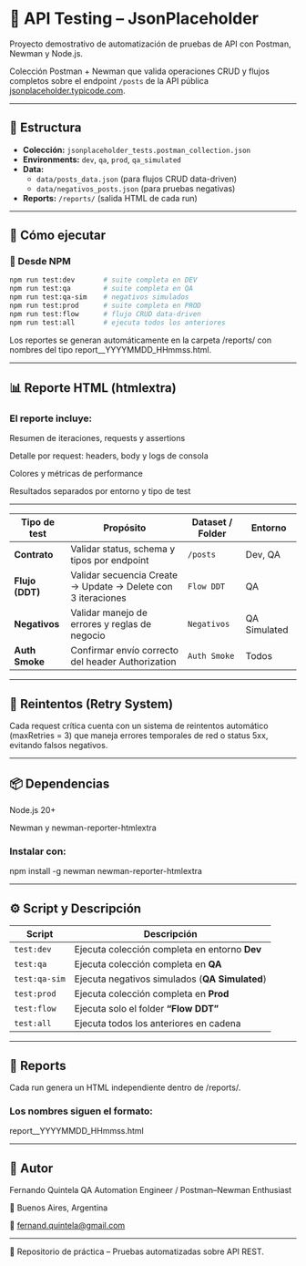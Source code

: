 # 🧪 API Testing – JsonPlaceholder
Proyecto demostrativo de automatización de pruebas de API con Postman, Newman y Node.js.


Colección Postman + Newman que valida operaciones CRUD y flujos completos sobre el endpoint `/posts` de la API pública [jsonplaceholder.typicode.com](https://jsonplaceholder.typicode.com).

---

## 📂 Estructura

- **Colección:** `jsonplaceholder_tests.postman_collection.json`
- **Environments:** `dev`, `qa`, `prod`, `qa_simulated`
- **Data:**  
  - `data/posts_data.json` (para flujos CRUD data-driven)  
  - `data/negativos_posts.json` (para pruebas negativas)
- **Reports:** `/reports/` (salida HTML de cada run)

---

## 🚀 Cómo ejecutar

### 🔹 Desde NPM

```bash
npm run test:dev       # suite completa en DEV
npm run test:qa        # suite completa en QA
npm run test:qa-sim    # negativos simulados
npm run test:prod      # suite completa en PROD
npm run test:flow      # flujo CRUD data-driven
npm run test:all       # ejecuta todos los anteriores

```

Los reportes se generan automáticamente en la carpeta /reports/
con nombres del tipo report_<entorno>_YYYYMMDD_HHmmss.html.

---

## 📊 Reporte HTML (htmlextra)

### El reporte incluye:


Resumen de iteraciones, requests y assertions

Detalle por request: headers, body y logs de consola

Colores y métricas de performance

Resultados separados por entorno y tipo de test

---

| Tipo de test    | Propósito                                                    | Dataset / Folder | Entorno      |
| --------------- | ------------------------------------------------------------ | ---------------- | ------------ |
| **Contrato**    | Validar status, schema y tipos por endpoint                  | `/posts`         | Dev, QA      |
| **Flujo (DDT)** | Validar secuencia Create → Update → Delete con 3 iteraciones | `Flow DDT`       | QA           |
| **Negativos**   | Validar manejo de errores y reglas de negocio                | `Negativos`      | QA Simulated |
| **Auth Smoke**  | Confirmar envío correcto del header Authorization            | `Auth Smoke`     | Todos        |

---

## 🧰 Reintentos (Retry System)

Cada request crítica cuenta con un sistema de reintentos automático (maxRetries = 3) que maneja errores temporales de red o status 5xx, evitando falsos negativos.

---

## 📦 Dependencias


Node.js 20+

Newman y newman-reporter-htmlextra

### Instalar con:

npm install -g newman newman-reporter-htmlextra

---

## ⚙️ Script y Descripción


| Script       | Descripción                                         |
|--------------|-----------------------------------------------------|
| `test:dev`   | Ejecuta colección completa en entorno **Dev**       |
| `test:qa`    | Ejecuta colección completa en **QA**                |
| `test:qa-sim`| Ejecuta negativos simulados (**QA Simulated**)      |
| `test:prod`  | Ejecuta colección completa en **Prod**              |
| `test:flow`  | Ejecuta solo el folder **“Flow DDT”**               |
| `test:all`   | Ejecuta todos los anteriores en cadena              |

---

## 📁 Reports

Cada run genera un HTML independiente dentro de /reports/.

### Los nombres siguen el formato:

report_<entorno>_YYYYMMDD_HHmmss.html

---

## 🧠 Autor

Fernando Quintela
QA Automation Engineer / Postman–Newman Enthusiast

📍 Buenos Aires, Argentina

📧 fernand.quintela@gmail.com

---

📁 Repositorio de práctica – Pruebas automatizadas sobre API REST.
